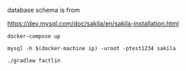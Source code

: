database schema is from

https://dev.mysql.com/doc/sakila/en/sakila-installation.html


```
docker-compose up
```

```
mysql -h $(docker-machine ip) -uroot -ptest1234 sakila
```

```
./gradlew factlin
```
